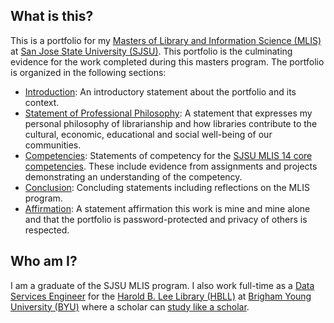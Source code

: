 ## What is this?

This is a portfolio for my [Masters of Library and Information Science (MLIS)](http://ischool.sjsu.edu/programs/master-library-and-information-science-mlis) at [San Jose State University (SJSU)](http://sjsu.edu). This portfolio is the culminating evidence for the work completed during this masters program. The portfolio is organized in the following sections:

- [Introduction](01_introduction.md): An introductory statement about the portfolio and its context.
- [Statement of Professional Philosophy](02_philosophy.md): A statement that expresses my personal philosophy of librarianship and how libraries contribute to the cultural, economic, educational and social well-being of our communities. 
- [Competencies](03_competencies.md): Statements of competency for the [SJSU MLIS 14 core competencies](http://ischool.sjsu.edu/current-students/courses/core-competencies). These include evidence from assignments and projects demonstrating an understanding of the competency.
- [Conclusion](17_conclusion.md): Concluding statements including reflections on the MLIS program. 
- [Affirmation](18_affirmation.md): A statement affirmation this work is mine and mine alone and that the portfolio is password-protected and privacy of others is respected.

## Who am I?

I am a graduate of the SJSU MLIS program. I also work full-time as a [Data Services Engineer](https://lib.byu.edu/directory/greg-reeve/) for the [Harold B. Lee Library (HBLL)](https://lib.byu.edu) at [Brigham Young University (BYU)](https://byu.edu) where a scholar can [study like a scholar](https://www.youtube.com/watch?v=2ArIj236UHs). 
